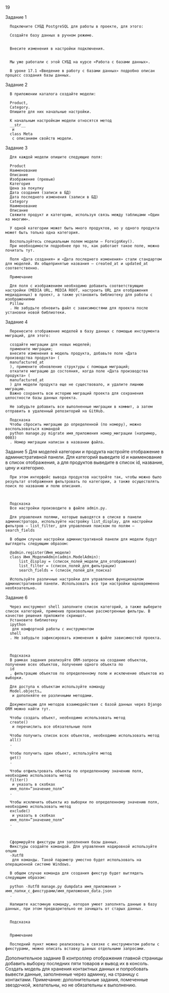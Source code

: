 19


Задание 1


      Подключите СУБД PostgreSQL для работы в проекте, для этого:
      
      Создайте базу данных в ручном режиме.
      
      
      Внесите изменения в настройки подключения.
      
      
      Мы уже работали с этой СУБД на курсе «Работа с базами данных». 
      
      В уроке 17.1 «Введение в работу с базами данных» подробно описан процесс создания базы данных.

Задание 2

      В приложении каталога создайте модели:
      
      Product,
      Category.
      Опишите для них начальные настройки.
      
      К начальным настройкам модели относятся метод 
      __str__
       и 
      class Meta
       с описанием свойств модели.

Задание 3

      Для каждой модели опишите следующие поля:
      
      Product
      Наименование
      Описание
      Изображение (превью)
      Категория
      Цена за покупку
      Дата создания (записи в БД)
      Дата последнего изменения (записи в БД)
      Category
      Наименование
      Описание
      Свяжите продукт и категорию, используя связь между таблицами «Один ко многим».
      
      У одной категории может быть много продуктов, но у одного продукта может быть только одна категория.
      
      Воспользуйтесь специальным полем модели — ForeignKey().
      При необходимости подробнее про то, как работает такое поле, можно почитать тут.
      
      Поля «Дата создания» и «Дата последнего изменения» стали стандартом для моделей. Их общепринятые названия — created_at и updated_at соответственно.
      
      Примечание
      
      Для поля с изображением необходимо добавить соответствующие настройки (MEDIA URL, MEDIA ROOT, настроить URL для отображения медиаданных) в проект, а также установить библиотеку для работы с изображениями 
      Pillow
      . Не забудьте обновить файл с зависимостями для проекта после установки новой библиотеки.

Задание 4

      Перенесите отображение моделей в базу данных с помощью инструмента миграций, для этого:
      
      создайте миграции для новых моделей;
      примените миграции;
      внесите изменения в модель продукта, добавьте поле «Дата производства продукта» (
      manufactured_at
      ), примените обновление структуры с помощью миграций;
      откатите миграцию до состояния, когда поле «Дата производства продукта» (
      manufactured_at
      ) для модели продукта еще не существовало, и удалите лишнюю миграцию.
      Важно сохранять всю историю миграций проекта для сохранения целостности базы данных проекта.
      
      Не забудьте добавить все выполненные миграции в коммит, а затем отправить в удаленный репозиторий на GitHub.
      
      Подсказка
      Чтобы сбросить миграцию до определенной (по номеру), можно воспользоваться командой 
      python manage.py migrate имя_приложения номер_миграции (например, 0003)
      . Номер миграции написан в названии файла.

 

Задание 5
      Для моделей категории и продукта настройте отображение в административной панели. Для категорий выведите id и наименование в список отображения, а для продуктов выведите в список id, название, цену и категорию.
      
      При этом интерфейс вывода продуктов настройте так, чтобы можно было результат отображения фильтровать по категории, а также осуществлять поиск по названию и полю описания.
      
       
      
      Подсказка
      Все настройки производите в файле admin.py.
      
      Для управления полями, которые выводятся в списке в панели администратора, используйте настройку list_display, для настройки фильтров — list_filter, для управления поиском по полям — search_fields
      
      В общем случае настройки административной панели для модели будут выглядеть следующим образом:
      
      @admin.register(Имя_модели)
      class Имя_МоделиAdmin(admin.ModelAdmin):
          list_display = (список_полей_модели_для_отображения)
          list_filter = (список_полей_для_фильтрации)
          search_fields = (список_полей_для_поиска)
      
      Используйте различные настройки для управления функционалом административной панели. Использовать все три настройки одновременно необязательно.

 

Задание 6

      Через инструмент shell заполните список категорий, а также выберите список категорий, применив произвольные рассмотренные фильтры. В качестве решения приложите скриншот.
      Установите библиотеку 
      ipython
       для комфортной работы с инструментом 
      shell
      . Не забудьте зафиксировать изменения в файле зависимостей проекта.
      
       
      
      Подсказка
      В рамках задания реализуйте ORM-запросы на создание объектов, получение всех объектов, получение одного объекта по 
      id
      , фильтрацию объектов по определенному полю и исключение объектов из выборки.
      
      Для доступа к объектам используйте команду 
      Model.objects…
       и дополняйте ее различными методами.
      
      Документацию для методов взаимодействия с базой данных через Django ORM можно найти тут.
      
      Чтобы создать объект, необходимо использовать метод 
      create()
       и перечислить все обязательные поля
      
      Чтобы получить список всех объектов, необходимо использовать метод 
      all()
      .
      
      Чтобы получить один объект, используйте метод 
      get()
      .
      
      Чтобы отфильтровать объекты по определенному значению поля, необходимо использовать метод 
      filter()
       и указать в скобках 
      имя_поля=”значение_поля”
      .
      
      Чтобы исключить объекты из выборки по определенному значению поля, необходимо использовать метод 
      exclude()
       и указать в скобках 
      имя_поля=”значение_поля”
      .
      
       
      
      Сформируйте фикстуры для заполнения базы данных.
      Фикстуры создайте командой. Для управления кодировкой используйте опцию 
      -Xutf8
       для команды. Такой параметр уместно будет использовать на операционной системе Windows.
      
      В общем случае команда для создания фикстур будет выглядеть следующим образом:
      
      python -Xutf8 manage.py dumpdata имя_приложения > имя_папки_с_фикстурами/имя_приложения_data.json
      .
      
      Напишите кастомную команду, которая умеет заполнять данные в базу данных, при этом предварительно ее зачищать от старых данных.
       
      
      Подсказка
       
      
      Примечание
      
      Последний пункт можно реализовать в связке с инструментом работы с фикстурами, можно описать вставку данных отдельными запросами.

Дополнительное задание
В контроллер отображения главной страницы добавить выборку последних пяти товаров и вывод их в консоль.
Создать модель для хранения контактных данных и попробовать вывести данные, заполненные через админку, на страницу с контактами.
Примечание: дополнительные задания, помеченные звездочкой, желательны, но не обязательны к выполнению.


